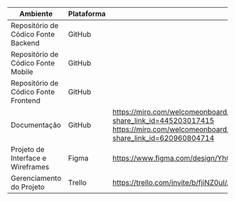 | Ambiente   | Plataforma  | Link de Acesso |
|------|-----------------------------------------|----|
| Repositório de Códico Fonte Backend| GitHub |                                                       | 
| Repositório de Códico Fonte Mobile| GitHub |                                                       | 
| Repositório de Códico Fonte Frontend| GitHub |                                                       | 
| Documentação | GitHub | https://miro.com/welcomeonboard/bXVCWG1BUGZld3VUOTQzRVVSY1JYNVpaMnc3NHFDOFAwdnhPUnd5YTNGcURTOTVadjJ6TE9SRFNjS3pWRW4waHwzNDU4NzY0NTg3NTM2MjcxNTA1fDI=?share_link_id=445203017415 https://miro.com/welcomeonboard/aUx6R1kwQjhCdkQ3RXB6dllZdkM1cWhDMm9oM0hnS092Zm9xdkJSek1pbXNvWW9VcXVCZVQ1WDVVTkJaSEIxd3wzNDU4NzY0NTg3NTM2MjcxNTA1fDI=?share_link_id=620960804714|
| Projeto de Interface e Wireframes | Figma   | https://www.figma.com/design/YhQf10ij6RkenGDf06DweR/Projeto-Ioasys---Design?m=dev&node-id=0%3A1&t=E33KbCLyRFxobwTY-1  |
| Gerenciamento do Projeto |  Trello | https://trello.com/invite/b/fjiNZ0uI/ATTIc37f986eedcb4fbc588926461b7b4c1aDB22DC48/iostraordinarios |
